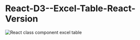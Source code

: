 # React-D3--Excel-Table-React-Version
![React class component excel table](https://user-images.githubusercontent.com/28391610/235946176-f2089bca-12fb-4894-8fb2-46395692c2be.png)
